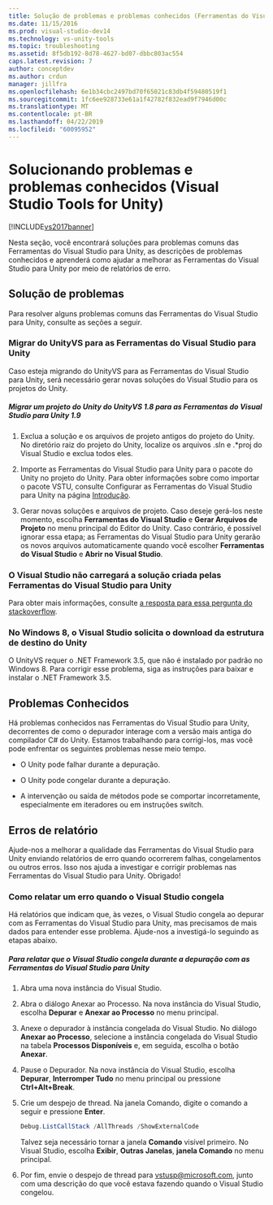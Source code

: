 ```yaml
---
title: Solução de problemas e problemas conhecidos (Ferramentas do Visual Studio para Unity) | Microsoft Docs
ms.date: 11/15/2016
ms.prod: visual-studio-dev14
ms.technology: vs-unity-tools
ms.topic: troubleshooting
ms.assetid: 8f5db192-8d78-4627-bd07-dbbc803ac554
caps.latest.revision: 7
author: conceptdev
ms.author: crdun
manager: jillfra
ms.openlocfilehash: 6e1b34cbc2497bd70f65021c83db4f59480519f1
ms.sourcegitcommit: 1fc6ee928733e61a1f42782f832ead9f7946d00c
ms.translationtype: MT
ms.contentlocale: pt-BR
ms.lasthandoff: 04/22/2019
ms.locfileid: "60095952"
---
```

# <a name="troubleshooting-and-known-issues-visual-studio-tools-for-unity"></a>Solucionando problemas e problemas conhecidos (Visual Studio Tools for Unity)
[!INCLUDE[vs2017banner](../includes/vs2017banner.md)]

Nesta seção, você encontrará soluções para problemas comuns das Ferramentas do Visual Studio para Unity, as descrições de problemas conhecidos e aprenderá como ajudar a melhorar as Ferramentas do Visual Studio para Unity por meio de relatórios de erro.  
  
## <a name="troubleshooting"></a>Solução de problemas  
 Para resolver alguns problemas comuns das Ferramentas do Visual Studio para Unity, consulte as seções a seguir.  
  
### <a name="migrating-from-unityvs-to-visual-studio-tools-for-unity"></a>Migrar do UnityVS para as Ferramentas do Visual Studio para Unity  
 Caso esteja migrando do UnityVS para as Ferramentas do Visual Studio para Unity, será necessário gerar novas soluções do Visual Studio para os projetos do Unity.  
  
##### <a name="to-migrate-your-unity-project-from-unityvs-18-to-visual-studio-tools-for-unity-19"></a>Migrar um projeto do Unity do UnityVS 1.8 para as Ferramentas do Visual Studio para Unity 1.9  
  
1. Exclua a solução e os arquivos de projeto antigos do projeto do Unity. No diretório raiz do projeto do Unity, localize os arquivos .sln e .*proj do Visual Studio e exclua todos eles.  
  
2. Importe as Ferramentas do Visual Studio para Unity para o pacote do Unity no projeto do Unity. Para obter informações sobre como importar o pacote VSTU, consulte Configurar as Ferramentas do Visual Studio para Unity na página [Introdução](../cross-platform/getting-started-with-visual-studio-tools-for-unity.md).  
  
3. Gerar novas soluções e arquivos de projeto. Caso deseje gerá-los neste momento, escolha **Ferramentas do Visual Studio** e **Gerar Arquivos de Projeto** no menu principal do Editor do Unity. Caso contrário, é possível ignorar essa etapa; as Ferramentas do Visual Studio para Unity gerarão os novos arquivos automaticamente quando você escolher **Ferramentas do Visual Studio** e **Abrir no Visual Studio**.  
  
### <a name="visual-studio-wont-load-the-solution-that-visual-studio-tools-for-unity-created"></a>O Visual Studio não carregará a solução criada pelas Ferramentas do Visual Studio para Unity  
 Para obter mais informações, consulte [a resposta para essa pergunta do stackoverflow](http://stackoverflow.com/a/24035907/36702).  
  
### <a name="on-windows-8-visual-studio-asks-to-download-the-unity-target-framework"></a>No Windows 8, o Visual Studio solicita o download da estrutura de destino do Unity  
 O UnityVS requer o .NET Framework 3.5, que não é instalado por padrão no Windows 8. Para corrigir esse problema, siga as instruções para baixar e instalar o .NET Framework 3.5.  
  
## <a name="known-issues"></a>Problemas Conhecidos  
 Há problemas conhecidos nas Ferramentas do Visual Studio para Unity, decorrentes de como o depurador interage com a versão mais antiga do compilador C# do Unity. Estamos trabalhando para corrigi-los, mas você pode enfrentar os seguintes problemas nesse meio tempo.  
  
- O Unity pode falhar durante a depuração.  
  
- O Unity pode congelar durante a depuração.  
  
- A intervenção ou saída de métodos pode se comportar incorretamente, especialmente em iteradores ou em instruções switch.  
  
## <a name="reporting-errors"></a>Erros de relatório  
 Ajude-nos a melhorar a qualidade das Ferramentas do Visual Studio para Unity enviando relatórios de erro quando ocorrerem falhas, congelamentos ou outros erros. Isso nos ajuda a investigar e corrigir problemas nas Ferramentas do Visual Studio para Unity. Obrigado!  
  
### <a name="how-to-report-an-error-when-visual-studio-freezes"></a>Como relatar um erro quando o Visual Studio congela  
 Há relatórios que indicam que, às vezes, o Visual Studio congela ao depurar com as Ferramentas do Visual Studio para Unity, mas precisamos de mais dados para entender esse problema. Ajude-nos a investigá-lo seguindo as etapas abaixo.  
  
##### <a name="to-report-that-visual-studio-freezes-while-debugging-with-visual-studio-tools-for-unity"></a>Para relatar que o Visual Studio congela durante a depuração com as Ferramentas do Visual Studio para Unity  
  
1. Abra uma nova instância do Visual Studio.  
  
2. Abra o diálogo Anexar ao Processo. Na nova instância do Visual Studio, escolha **Depurar** e **Anexar ao Processo** no menu principal.  
  
3. Anexe o depurador à instância congelada do Visual Studio. No diálogo **Anexar ao Processo**, selecione a instância congelada do Visual Studio na tabela **Processos Disponíveis** e, em seguida, escolha o botão **Anexar**.  
  
4. Pause o Depurador. Na nova instância do Visual Studio, escolha **Depurar**, **Interromper Tudo** no menu principal ou pressione **Ctrl+Alt+Break**.  
  
5. Crie um despejo de thread. Na janela Comando, digite o comando a seguir e pressione **Enter**.  
  
   ```powershell  
   Debug.ListCallStack /AllThreads /ShowExternalCode  
   ```  
  
    Talvez seja necessário tornar a janela **Comando** visível primeiro. No Visual Studio, escolha **Exibir**, **Outras Janelas**, **janela Comando** no menu principal.  
  
6. Por fim, envie o despejo de thread para [vstusp@microsoft.com](mailto:vstusp@microsoft.com), junto com uma descrição do que você estava fazendo quando o Visual Studio congelou.

